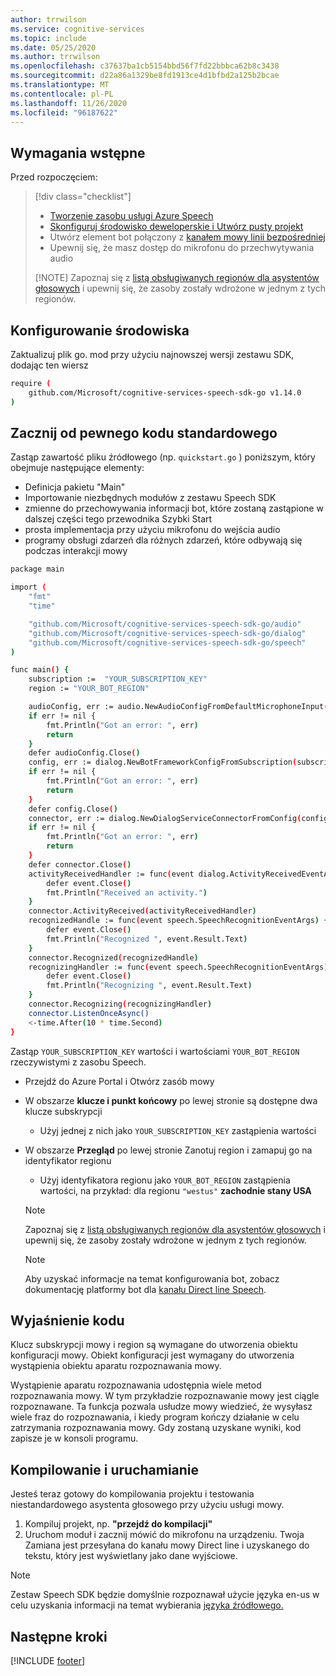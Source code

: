 ```yaml
---
author: trrwilson
ms.service: cognitive-services
ms.topic: include
ms.date: 05/25/2020
ms.author: trrwilson
ms.openlocfilehash: c37637ba1cb5154bbd56f7fd22bbbca62b8c3438
ms.sourcegitcommit: d22a86a1329be8fd1913ce4d1bfbd2a125b2bcae
ms.translationtype: MT
ms.contentlocale: pl-PL
ms.lasthandoff: 11/26/2020
ms.locfileid: "96187622"
---
```

## <a name="prerequisites"></a>Wymagania wstępne

Przed rozpoczęciem:

> [!div class="checklist"]
> * [Tworzenie zasobu usługi Azure Speech](../../../../overview.md#try-the-speech-service-for-free)
> * [Skonfiguruj środowisko deweloperskie i Utwórz pusty projekt](../../../../quickstarts/setup-platform.md)
> * Utwórz element bot połączony z [kanałem mowy linii bezpośredniej](/azure/bot-service/bot-service-channel-connect-directlinespeech)
> * Upewnij się, że masz dostęp do mikrofonu do przechwytywania audio
>
  > [!NOTE]
  > Zapoznaj się z [listą obsługiwanych regionów dla asystentów głosowych](~/articles/cognitive-services/speech-service/regions.md#voice-assistants) i upewnij się, że zasoby zostały wdrożone w jednym z tych regionów.

## <a name="setup-your-environment"></a>Konfigurowanie środowiska

Zaktualizuj plik go. mod przy użyciu najnowszej wersji zestawu SDK, dodając ten wiersz
```sh
require (
    github.com/Microsoft/cognitive-services-speech-sdk-go v1.14.0
)
```

## <a name="start-with-some-boilerplate-code"></a>Zacznij od pewnego kodu standardowego
Zastąp zawartość pliku źródłowego (np. `quickstart.go` ) poniższym, który obejmuje następujące elementy:

- Definicja pakietu "Main"
- Importowanie niezbędnych modułów z zestawu Speech SDK
- zmienne do przechowywania informacji bot, które zostaną zastąpione w dalszej części tego przewodnika Szybki Start
- prosta implementacja przy użyciu mikrofonu do wejścia audio
- programy obsługi zdarzeń dla różnych zdarzeń, które odbywają się podczas interakcji mowy

```sh
package main

import (
    "fmt"
    "time"

    "github.com/Microsoft/cognitive-services-speech-sdk-go/audio"
    "github.com/Microsoft/cognitive-services-speech-sdk-go/dialog"
    "github.com/Microsoft/cognitive-services-speech-sdk-go/speech"
)

func main() {
    subscription :=  "YOUR_SUBSCRIPTION_KEY"
    region := "YOUR_BOT_REGION"

    audioConfig, err := audio.NewAudioConfigFromDefaultMicrophoneInput()
    if err != nil {
        fmt.Println("Got an error: ", err)
        return
    }
    defer audioConfig.Close()
    config, err := dialog.NewBotFrameworkConfigFromSubscription(subscription, region)
    if err != nil {
        fmt.Println("Got an error: ", err)
        return
    }
    defer config.Close()
    connector, err := dialog.NewDialogServiceConnectorFromConfig(config, audioConfig)
    if err != nil {
        fmt.Println("Got an error: ", err)
        return
    }
    defer connector.Close()
    activityReceivedHandler := func(event dialog.ActivityReceivedEventArgs) {
        defer event.Close()
        fmt.Println("Received an activity.")
    }
    connector.ActivityReceived(activityReceivedHandler)
    recognizedHandle := func(event speech.SpeechRecognitionEventArgs) {
        defer event.Close()
        fmt.Println("Recognized ", event.Result.Text)
    }
    connector.Recognized(recognizedHandle)
    recognizingHandler := func(event speech.SpeechRecognitionEventArgs) {
        defer event.Close()
        fmt.Println("Recognizing ", event.Result.Text)
    }
    connector.Recognizing(recognizingHandler)
    connector.ListenOnceAsync()
    <-time.After(10 * time.Second)
}
```

Zastąp `YOUR_SUBSCRIPTION_KEY` wartości i wartościami `YOUR_BOT_REGION` rzeczywistymi z zasobu Speech.

- Przejdź do Azure Portal i Otwórz zasób mowy
- W obszarze **klucze i punkt końcowy** po lewej stronie są dostępne dwa klucze subskrypcji
    - Użyj jednej z nich jako `YOUR_SUBSCRIPTION_KEY` zastąpienia wartości
- W obszarze **Przegląd** po lewej stronie Zanotuj region i zamapuj go na identyfikator regionu
    - Użyj identyfikatora regionu jako `YOUR_BOT_REGION` zastąpienia wartości, na przykład: dla regionu `"westus"` **zachodnie stany USA**

   > [!NOTE]
   > Zapoznaj się z [listą obsługiwanych regionów dla asystentów głosowych](~/articles/cognitive-services/speech-service/regions.md#voice-assistants) i upewnij się, że zasoby zostały wdrożone w jednym z tych regionów.

   > [!NOTE]
   > Aby uzyskać informacje na temat konfigurowania bot, zobacz dokumentację platformy bot dla [kanału Direct line Speech](/azure/bot-service/bot-service-channel-connect-directlinespeech).

## <a name="code-explanation"></a>Wyjaśnienie kodu
Klucz subskrypcji mowy i region są wymagane do utworzenia obiektu konfiguracji mowy. Obiekt konfiguracji jest wymagany do utworzenia wystąpienia obiektu aparatu rozpoznawania mowy.

Wystąpienie aparatu rozpoznawania udostępnia wiele metod rozpoznawania mowy. W tym przykładzie rozpoznawanie mowy jest ciągle rozpoznawane. Ta funkcja pozwala usłudze mowy wiedzieć, że wysyłasz wiele fraz do rozpoznawania, i kiedy program kończy działanie w celu zatrzymania rozpoznawania mowy. Gdy zostaną uzyskane wyniki, kod zapisze je w konsoli programu.

## <a name="build-and-run"></a>Kompilowanie i uruchamianie
Jesteś teraz gotowy do kompilowania projektu i testowania niestandardowego asystenta głosowego przy użyciu usługi mowy.
1. Kompiluj projekt, np. **"przejdź do kompilacji"**
2. Uruchom moduł i zacznij mówić do mikrofonu na urządzeniu. Twoja Zamiana jest przesyłana do kanału mowy Direct line i uzyskanego do tekstu, który jest wyświetlany jako dane wyjściowe.


> [!NOTE]
> Zestaw Speech SDK będzie domyślnie rozpoznawał użycie języka en-us w celu uzyskania informacji na temat wybierania [języka źródłowego.](../../../../how-to-specify-source-language.md)

## <a name="next-steps"></a>Następne kroki

[!INCLUDE [footer](./footer.md)]